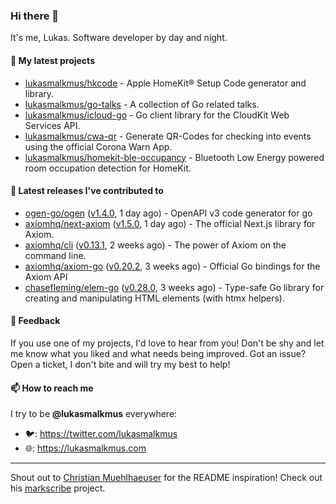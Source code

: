 ### Hi there 👋

It's me, Lukas. Software developer by day and night.

#### 🌱 My latest projects

- [lukasmalkmus/hkcode](https://github.com/lukasmalkmus/hkcode) - Apple HomeKit® Setup Code generator and library.
- [lukasmalkmus/go-talks](https://github.com/lukasmalkmus/go-talks) - A collection of Go related talks.
- [lukasmalkmus/icloud-go](https://github.com/lukasmalkmus/icloud-go) - Go client library for the CloudKit Web Services API.
- [lukasmalkmus/cwa-qr](https://github.com/lukasmalkmus/cwa-qr) - Generate QR-Codes for checking into events using the official Corona Warn App.
- [lukasmalkmus/homekit-ble-occupancy](https://github.com/lukasmalkmus/homekit-ble-occupancy) - Bluetooth Low Energy powered room occupation detection for HomeKit.

#### 🔭 Latest releases I've contributed to

- [ogen-go/ogen](https://github.com/ogen-go/ogen) ([v1.4.0](https://github.com/ogen-go/ogen/releases/tag/v1.4.0), 1 day ago) - OpenAPI v3 code generator for go
- [axiomhq/next-axiom](https://github.com/axiomhq/next-axiom) ([v1.5.0](https://github.com/axiomhq/next-axiom/releases/tag/v1.5.0), 1 day ago) - The official Next.js library for Axiom.
- [axiomhq/cli](https://github.com/axiomhq/cli) ([v0.13.1](https://github.com/axiomhq/cli/releases/tag/v0.13.1), 2 weeks ago) - The power of Axiom on the command line.
- [axiomhq/axiom-go](https://github.com/axiomhq/axiom-go) ([v0.20.2](https://github.com/axiomhq/axiom-go/releases/tag/v0.20.2), 3 weeks ago) - Official Go bindings for the Axiom API
- [chasefleming/elem-go](https://github.com/chasefleming/elem-go) ([v0.28.0](https://github.com/chasefleming/elem-go/releases/tag/v0.28.0), 3 weeks ago) - Type-safe Go library for creating and manipulating HTML elements (with htmx helpers).

#### 💬 Feedback

If you use one of my projects, I'd love to hear from you! Don't be shy and let
me know what you liked and what needs being improved. Got an issue? Open a
ticket, I don't bite and will try my best to help!

#### 📫 How to reach me

I try to be **@lukasmalkmus** everywhere:

- 🐦: https://twitter.com/lukasmalkmus
- 🌐: https://lukasmalkmus.com

---

Shout out to [Christian Muehlhaeuser](https://github.com/muesli) for the README
inspiration! Check out his [markscribe](https://github.com/muesli/markscribe)
project.
